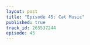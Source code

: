 ```yaml
---
layout: post
title: "Episode 45: Cat Music"
published: true
track_id: 265537244
episode: 45
---
```

<div class='list post-player' track='{{page.track_id}}'></div>
